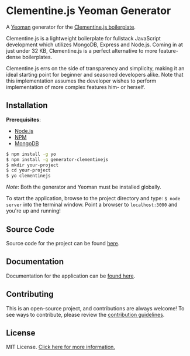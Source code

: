 # Clementine.js Yeoman Generator

A [Yeoman](http://yeoman.io/) generator for the [Clementine.js boilerplate](https://github.com/johnstonbl01/clementinejs).

Clementine.js is a lightweight boilerplate for fullstack JavaScript development which utilizes MongoDB, Express and Node.js. Coming in at just under 32 KB, Clementine.js is a perfect alternative to more feature-dense boilerplates.

Clementine.js errs on the side of transparency and simplicity, making it an ideal starting point for beginner and seasoned developers alike. Note that this implementation assumes the developer wishes to perform implementation of more complex features him- or herself.

## Installation

**Prerequisites**:

- [Node.js](https://nodejs.org/)
- [NPM](https://nodejs.org/)
- [MongoDB](http://www.mongodb.org/)

```bash
$ npm install -g yo
$ npm install -g generator-clementinejs
$ mkdir your-project
$ cd your-project
$ yo clementinejs
```

_Note_: Both the generator and Yeoman must be installed globally.

To start the application, browse to the project directory and type: `$ node server` into the terminal window. Point a browser to `localhost:3000` and you're up and running!

## Source Code

Source code for the project can be found [here](https://github.com/johnstonbl01/clementinejs).

## Documentation

Documentation for the application can be [found here](http://johnstonbl01.github.io/clementinejs/).

## Contributing

This is an open-source project, and contributions are always welcome! To see ways to contribute, please review the [contribution guidelines](http://johnstonbl01.github.io/clementinejs/developers/contributing.html).

## License

MIT License. [Click here for more information.](LICENSE.md)